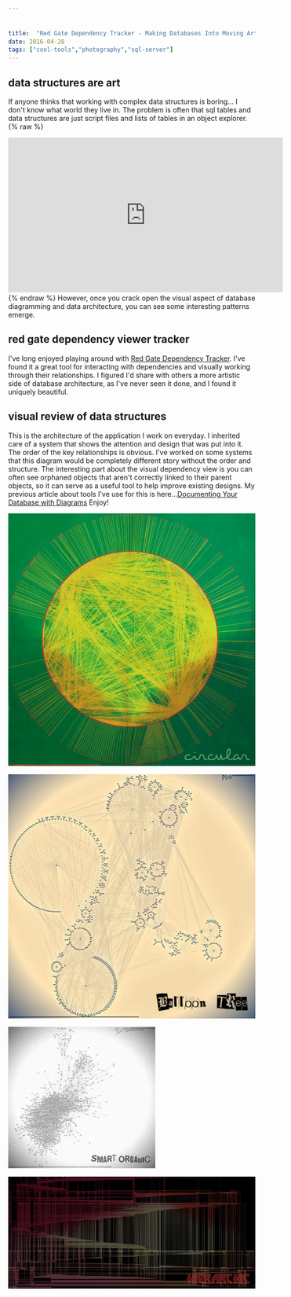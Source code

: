 ```yaml
---


title:  "Red Gate Dependency Tracker - Making Databases Into Moving Art"
date: 2016-04-28
tags: ["cool-tools","photography","sql-server"]
---
```


## data structures are art

If anyone thinks that working with complex data structures is boring... I don't know what world they live in. The problem is often that sql tables and data structures are just script files and lists of tables in an object explorer.
{% raw %}
<iframe width="560" height="315" src="https://www.youtube.com/embed/1jOUyjgO0_A?rel=0&controls=0&showinfo=0&autoplay=1&modestbranding=1&rel=0&autohide=1&loop=1" frameborder="0" allowfullscreen></iframe>
{% endraw %}
 However, once you crack open the visual aspect of database diagramming and data architecture, you can see some interesting patterns emerge.

## red gate dependency viewer tracker

I've long enjoyed playing around with [Red Gate Dependency Tracker](http://bit.ly/24l4Xnk). I've found it a great tool for interacting with dependencies and visually working through their relationships.
I figured I'd share with others a more artistic side of database architecture, as I've never seen it done, and I found it uniquely beautiful.

## visual review of data structures

This is the architecture of the application I work on everyday. I inherited care of a system that shows the attention and design that was put into it. The order of the key relationships is obvious. I've worked on some systems that this diagram would be completely different story without the order and structure.
The interesting part about the visual dependency view is you can often see orphaned objects that aren't correctly linked to their parent objects, so it can serve as a useful tool to help improve existing designs. My previous article about tools I've use for this is here...[Documenting Your Database with Diagrams](http://sheldonhull.com/documenting-your-database-with-diagrams/)
Enjoy!

![circular](/assets/img/2016-04-27_17-27-07_circular.jpg)

![balloontree](/assets/img/2016-04-27_17-28-52_balloontree.jpg)

![smartorganic](/assets/img/2016-04-27_17-28-32_smartorganic.jpg)

![hierarchic](/assets/img/2016-04-27_17-26-45_hierarchic.jpg)
